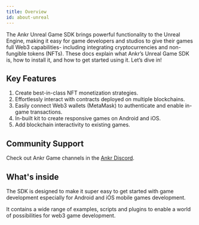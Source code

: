 ```yaml
---
title: Overview
id: about-unreal
---
```


The Ankr Unreal Game SDK brings powerful functionality to the Unreal Engine, making it easy for game developers and studios to give their games full Web3 capabilities- including integrating cryptocurrencies and non-fungible tokens (NFTs). These docs explain what Ankr’s Unreal Game SDK is, how to install it, and how to get started using it. Let’s dive in!

## Key Features

1. Create best-in-class NFT monetization strategies.
2. Effortlessly interact with contracts deployed on multiple blockchains.
2. Easily connect Web3 wallets (MetaMask) to authenticate and enable in-game transactions.
3. In-built kit to create responsive games on Android and iOS. 
4. Add blockchain interactivity to existing games. 

## Community Support

Check out Ankr Game channels in the [Ankr Discord](https://discord.gg/uYaNu23Ww7).

## What's inside

The SDK is designed to make it super easy to get started with game development especially for Android and iOS mobile games development. 

It contains a wide range of examples, scripts and plugins to enable a world of possibilities for web3 game development.

